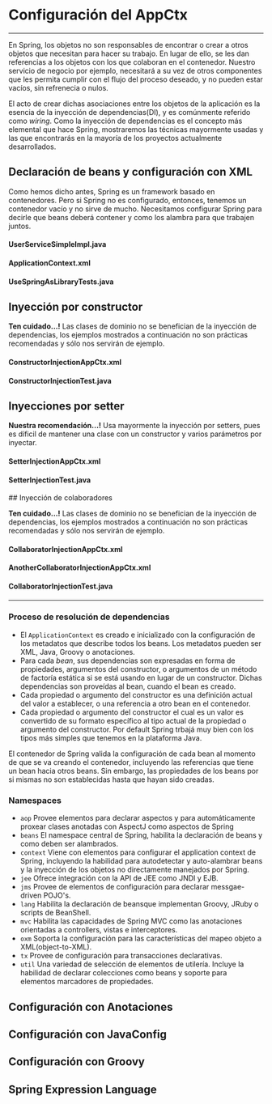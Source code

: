 # Configuración del AppCtx

---

En Spring, los objetos no son responsables de encontrar o crear a otros objetos que necesitan para hacer su trabajo. En lugar de ello, se les dan referencias a los objetos con los que colaboran en el contenedor. Nuestro servicio de negocio por ejemplo, necesitará a su vez de otros componentes que les permita cumplir con el flujo del proceso deseado, y no pueden estar vacíos, sin refrenecia o nulos. 

El acto de crear dichas asociaciones entre los objetos de la aplicación es la esencia de la inyección de dependencias(DI), y es comúnmente referido como _wiring_. Como la inyección de dependencias es el concepto más elemental que hace Spring, mostraremos las técnicas mayormente usadas y las que encontrarás en la mayoría de los proyectos actualmente desarrollados.

## Declaración de beans y configuración con XML

Como hemos dicho antes, Spring es un framework basado en contenedores. Pero si Spring no es configurado, entonces, tenemos un contenedor vacío y no sirve de mucho. Necesitamos configurar Spring para decirle que beans deberá contener y como los alambra para que trabajen juntos.

<div class="row">
  <div class="col-md-6">
    <h4><i class="icon-file"></i> UserServiceSimpleImpl.java</h4>
    <script type="syntaxhighlighter" class="brush: java"><![CDATA[
package com.makingdevs.practica4;

import com.makingdevs.model.User;
import com.makingdevs.services.UserService;

public class UserServiceSimpleImpl implements UserService {

  // Not implemented methods, yet...

}
    </script>
  </div>
  <div class="col-md-6">
    <h4><i class="icon-file"></i> ApplicationContext.xml</h4>
    <script type="syntaxhighlighter" class="brush: xml"><![CDATA[
<?xml version="1.0" encoding="UTF-8"?>
<beans xmlns="http://www.springframework.org/schema/beans"
  xmlns:xsi="http://www.w3.org/2001/XMLSchema-instance"
  xsi:schemaLocation="http://www.springframework.org/schema/beans http://www.springframework.org/schema/beans/spring-beans.xsd">
  
  <bean id="userService" class="com.makingdevs.practica4.UserServiceSimpleImpl">
  </bean>

</beans>
    </script>
  </div>
</div>

<div class="row">
  <div class="col-md-12">
    <h4><i class="icon-file"></i> UseSpringAsLibraryTests.java</h4>
    <script type="syntaxhighlighter" class="brush: java"><![CDATA[
package com.makingdevs.practica4;

import static org.junit.Assert.*;

import org.junit.Test;
import org.springframework.beans.factory.BeanFactory;
import org.springframework.beans.factory.xml.XmlBeanFactory;
import org.springframework.context.ApplicationContext;
import org.springframework.context.support.ClassPathXmlApplicationContext;
import org.springframework.core.io.ClassPathResource;
import org.springframework.core.io.Resource;

import com.makingdevs.services.UserService;

public class UseSpringAsLibraryTests {

  @Test
  public void useSpringWithBeanFactory() {
    Resource resource = new ClassPathResource("com/makingdevs/practica4/ApplicationContext.xml");
    BeanFactory beanFactory = new XmlBeanFactory(resource);
    UserService userService = (UserService)beanFactory.getBean("userService");
    assertNotNull(userService);
  }
  
  @Test
  public void useSpringWithAppCtx() {
    ApplicationContext appCtx = new ClassPathXmlApplicationContext("com/makingdevs/practica4/ApplicationContext.xml");
    UserService userService = (UserService)appCtx.getBean("userService");
    assertNotNull(userService);
  }
  
  @Test
  public void useSpringWithAppCtxByType() {
    ApplicationContext appCtx = new ClassPathXmlApplicationContext("com/makingdevs/practica4/ApplicationContext.xml");
    UserService userService = appCtx.getBean(UserService.class);
    assertNotNull(userService);
  }

}
    </script>
  </div>
</div>

## Inyección por constructor

<div class="alert alert-danger">
  <strong><i class="icon-terminal"></i> Ten cuidado...!</strong> Las clases de dominio no se benefician de la inyección de dependencias, los ejemplos mostrados a continuación no son prácticas recomendadas y sólo nos servirán de ejemplo.
</div>

<div class="row">
  <div class="col-md-6">
    <h4><i class="icon-file"></i> ConstructorInjectionAppCtx.xml</h4>
    <script type="syntaxhighlighter" class="brush: xml"><![CDATA[
<?xml version="1.0" encoding="UTF-8"?>
<beans xmlns="http://www.springframework.org/schema/beans"
  xmlns:xsi="http://www.w3.org/2001/XMLSchema-instance"
  xsi:schemaLocation="http://www.springframework.org/schema/beans http://www.springframework.org/schema/beans/spring-beans.xsd">

  <bean id="projectFromConstructor" class="com.makingdevs.model.Project">
    <constructor-arg value="1"/>
    <constructor-arg value="My taskboards"/>
    <constructor-arg value="TASKBOARD"/>
    <constructor-arg value="Project description"/>
  </bean>
  
  <bean id="userFromConstructor" class="com.makingdevs.model.User">
    <constructor-arg value="makingdevs" index="1"/>
    <constructor-arg name="id" value="100"/>
    <constructor-arg value="true" type="boolean"/>
  </bean>

</beans>
    </script>
  </div>
  <div class="col-md-6">
    <h4><i class="icon-file"></i> ConstructorInjectionTest.java</h4>
    <script type="syntaxhighlighter" class="brush: java"><![CDATA[
package com.makingdevs.practica5;

import static org.junit.Assert.assertNotNull;
import static org.junit.Assert.assertTrue;

import org.junit.Before;
import org.junit.Test;
import org.springframework.context.ApplicationContext;
import org.springframework.context.support.ClassPathXmlApplicationContext;

import com.makingdevs.model.Project;
import com.makingdevs.model.User;

public class ConstructorInjectionTest {
  
  private ApplicationContext appCtx;
  
  @Before
  public void setup(){
    // Look ma, String arrays!
    String[] configurations = {"com/makingdevs/practica5/ConstructorInjectionAppCtx.xml"};
    appCtx = new ClassPathXmlApplicationContext(configurations);
    assertNotNull(appCtx);
  }

  @Test
  public void getBeanWithConstructorInjection() {
    assertTrue(appCtx.containsBean("projectFromConstructor"));
    Project project = (Project)appCtx.getBean("projectFromConstructor");
    assertTrue(project.getId() == 1L);
    assertTrue(project.getName().equals("My taskboards"));
    assertTrue(project.getCodeName().equals("TASKBOARD"));
    assertTrue(project.getDescription().equals("Project description"));
  }
  
  @Test
  public void getAnotherBeanWithConstructor(){
    User user = appCtx.getBean(User.class);
    assertTrue(user.getId() == 100L);
    assertTrue(user.getUsername().equals("makingdevs"));
    assertTrue(user.isEnabled());
  }

}
    </script>
  </div>
</div>

## Inyecciones por setter

<div class="alert alert-info">
  <strong><i class="icon-terminal"></i> Nuestra recomendación...!</strong> Usa mayormente la inyección por setters, pues es díficil de mantener una clase con un constructor y varios parámetros por inyectar.
</div>

<div class="row">
  <div class="col-md-6">
    <h4><i class="icon-file"></i> SetterInjectionAppCtx.xml</h4>
    <script type="syntaxhighlighter" class="brush: xml"><![CDATA[
<?xml version="1.0" encoding="UTF-8"?>
<beans xmlns="http://www.springframework.org/schema/beans"
  xmlns:xsi="http://www.w3.org/2001/XMLSchema-instance"
  xsi:schemaLocation="http://www.springframework.org/schema/beans http://www.springframework.org/schema/beans/spring-beans.xsd">

  <bean id="projectFromConstructor" class="com.makingdevs.model.Project">
    <property name="id" value="1"/>
    <property name="name" value="My taskboards"/>
    <property name="codeName" value="TASKBOARD"/>
    <property name="description" value="Project description"/>
  </bean>
  
  <bean id="userFromConstructor" class="com.makingdevs.model.User">
    <property name="id" value="100"/>
    <property name="username">
      <value>makingdevs</value>
    </property>
    <property name="enabled" value="true"/>
    <property name="dateCreated">
      <bean class="java.util.Date" />
    </property>
  </bean>

</beans>
    </script>
  </div>
  <div class="col-md-6">
    <h4><i class="icon-file"></i> SetterInjectionTest.java</h4>
    <script type="syntaxhighlighter" class="brush: java"><![CDATA[
package com.makingdevs.practica5;

import static org.junit.Assert.assertNotNull;
import static org.junit.Assert.assertTrue;

import org.junit.Before;
import org.junit.Test;
import org.springframework.context.ApplicationContext;
import org.springframework.context.support.ClassPathXmlApplicationContext;

import com.makingdevs.model.Project;
import com.makingdevs.model.User;

public class SetterInjectionTest {
  
  private ApplicationContext appCtx;
  
  @Before
  public void setup(){
    // Look ma! String array.
    String[] configurations = {"com/makingdevs/practica5/SetterInjectionAppCtx.xml"};
    appCtx = new ClassPathXmlApplicationContext(configurations);
    assertNotNull(appCtx);
  }

  @Test
  public void getBeanWithConstructorInjection() {
    assertTrue(appCtx.containsBean("projectFromConstructor"));
    Project project = (Project)appCtx.getBean("projectFromConstructor");
    assertTrue(project.getId() == 1L);
    assertTrue(project.getName().equals("My taskboards"));
    assertTrue(project.getCodeName().equals("TASKBOARD"));
    assertTrue(project.getDescription().equals("Project description"));
  }
  
  @Test
  public void getAnotherBeanWithConstructor(){
    User user = appCtx.getBean(User.class);
    assertTrue(user.getId() == 100L);
    assertTrue(user.getUsername().equals("makingdevs"));
    assertTrue(user.isEnabled());
    assertNotNull(user.getDateCreated());
  }

}
    </script>
  </div>
</div>

## Inyección de colaboradores

<div class="alert alert-danger">
  <strong><i class="icon-terminal"></i> Ten cuidado...!</strong> Las clases de dominio no se benefician de la inyección de dependencias, los ejemplos mostrados a continuación no son prácticas recomendadas y sólo nos servirán de ejemplo.
</div>

<div class="row">
  <div class="col-md-6">
    <h4><i class="icon-file"></i> CollaboratorInjectionAppCtx.xml</h4>
    <script type="syntaxhighlighter" class="brush: xml"><![CDATA[
<?xml version="1.0" encoding="UTF-8"?>
<beans xmlns="http://www.springframework.org/schema/beans"
  xmlns:xsi="http://www.w3.org/2001/XMLSchema-instance"
  xsi:schemaLocation="http://www.springframework.org/schema/beans http://www.springframework.org/schema/beans/spring-beans.xsd">

  <bean id="taskDescription1" class="java.lang.String">
    <constructor-arg value="Create schema" />
  </bean>

  <bean id="task1" class="com.makingdevs.model.Task">
    <property name="id" value="1" />
    <property name="description" ref="taskDescription1" />
    <property name="status">
      <value type="com.makingdevs.model.TaskStatus">
        TODO
      </value>
    </property>
    <property name="userStory" ref="userStory"/>
  </bean>

  <bean id="task2" class="com.makingdevs.model.Task">
    <property name="id" value="2" />
    <property name="description" value="Create folder structure" />
    <property name="status">
      <value type="com.makingdevs.model.TaskStatus">
        TODO
      </value>
    </property>
    <property name="userStory">
      <null/>
    </property>
  </bean>

</beans>
    </script>
  </div>
  <div class="col-md-6">
    <h4><i class="icon-file"></i> AnotherCollaboratorInjectionAppCtx.xml</h4>
    <script type="syntaxhighlighter" class="brush: xml"><![CDATA[
<?xml version="1.0" encoding="UTF-8"?>
<beans xmlns="http://www.springframework.org/schema/beans"
  xmlns:xsi="http://www.w3.org/2001/XMLSchema-instance"
  xsi:schemaLocation="http://www.springframework.org/schema/beans http://www.springframework.org/schema/beans/spring-beans.xsd">

  <bean id="userStory" class="com.makingdevs.model.UserStory">
    <property name="priority" value="1" />
    <property name="effort" value="3" />
    <property name="tasks">
      <array>
        <ref bean="task1" />
        <null />
        <ref bean="task2" />
        <bean id="task3" class="com.makingdevs.model.Task">
          <property name="id" value="3" />
          <property name="description" value="Initialize configuration" />
          <property name="status">
            <value type="com.makingdevs.model.TaskStatus">
              TODO
            </value>
          </property>
        </bean>
      </array>
    </property>
  </bean>

  <bean class="com.makingdevs.model.Project">
    <property name="codeName" value="TASKBOARD" />
    <property name="name" value="My Taskboard" />
    <property name="id" value="2" />
    <property name="userStories">
      <array>
        <ref bean="userStory" />
      </array>
    </property>
    <property name="participants">
      <set>
        <bean class="com.makingdevs.model.User">
          <property name="username" value="makingdevs" />
          <property name="enabled" value="true" />
          <property name="id" value="12" />
        </bean>
      </set>
    </property>
  </bean>

</beans>
    </script>
  </div>
</div>

<div class="row">
  <div class="col-md-12">
    <h4><i class="icon-file"></i> CollaboratorInjectionTest.java</h4>
    <script type="syntaxhighlighter" class="brush: java"><![CDATA[
package com.makingdevs.practica6;

import static org.junit.Assert.assertNotNull;
import static org.junit.Assert.assertTrue;

import org.junit.Before;
import org.junit.Test;
import org.springframework.context.ApplicationContext;
import org.springframework.context.support.ClassPathXmlApplicationContext;

import com.makingdevs.model.Project;
import com.makingdevs.model.User;
import com.makingdevs.model.UserStory;

public class CollaboratorInjectionTest {
  
  private ApplicationContext appCtx;

  @Before
  public void setup(){
    String[] configurations = {
        "com/makingdevs/practica6/CollaboratorInjectionAppCtx.xml",
        "com/makingdevs/practica6/AnotherCollaboratorInjectionAppCtx.xml"
        };
    appCtx = new ClassPathXmlApplicationContext(configurations);
    assertNotNull(appCtx);
  }

  @Test
  public void getBeanWithDependencies() {
    Project project = appCtx.getBean(Project.class);
    assertTrue(project.getId() == 2L);
    assertTrue(project.getCodeName().equals("TASKBOARD"));
    assertTrue(project.getUserStories().size() == 1);
    assertTrue(project.getParticipants().size() == 1);
    User user = project.getParticipants().get(0);
    assertTrue(user.getUsername().equals("makingdevs"));
    UserStory userStory = project.getUserStories().get(0);
    assertTrue(userStory.getEffort() == 3);
    assertTrue(userStory.getTasks().size() == 4);
    assertTrue(userStory.getTasks().contains(null));
    // Wherever you want...
  }

}
    </script>
  </div>
</div>

------



### Proceso de resolución de dependencias

* El `ApplicationContext` es creado e inicializado con la configuración de los metadatos que describe todos los beans. Los metadatos pueden ser XML, Java, Groovy o anotaciones.
* Para cada _bean_, sus dependencias son expresadas en forma de propiedades, argumentos del constructor, o argumentos de un método de factoría estática si se está usando en lugar de un constructor. Dichas dependencias son proveídas al bean, cuando el bean es creado.
* Cada propiedad o argumento del constructor es una definición actual del valor a establecer, o una referencia a otro bean en el contenedor.
* Cada propiedad o argumento del constructor el cual es un valor es convertido de su formato específico al tipo actual de la propiedad o argumento del constructor. Por default Spring trbajá muy bien con los tipos más simples que tenemos en la plataforma Java.

El contenedor de Spring valida la configuración de cada bean al momento de que se va creando el contenedor, incluyendo las referencias que tiene un bean hacia otros beans. Sin embargo, las propiedades de los beans por si mismas no son establecidas hasta que hayan sido creadas.

### Namespaces 

* `aop` Provee elementos para declarar aspectos  y para automáticamente proxear clases anotadas con AspectJ como aspectos de Spring
* `beans` El namespace central de Spring, habilita la declaración de beans y como deben ser alambrados. 
* `context` Viene con elementos para configurar el application context de Spring, incluyendo la habilidad para autodetectar y auto-alambrar beans y la inyección de los objetos no directamente manejados por Spring.
* `jee` Ofrece integración con la API de JEE como JNDI y EJB.
* `jms` Provee de elementos de configuración para declarar messgae-driven POJO's.
* `lang` Habilita la declaración de beansque implementan Groovy, JRuby o scripts de BeanShell.
* `mvc` Habilita las capacidades de Spring MVC como las anotaciones orientadas a controllers, vistas e interceptores.
* `oxm` Soporta la configuración para las características del mapeo objeto a XML(object-to-XML).
* `tx` Provee de configuración para transacciones declarativas.
* `util` Una variedad de selección de elementos de utilería. Incluye la habilidad de declarar colecciones como beans y soporte para elementos marcadores de propiedades.

## Configuración con Anotaciones


## Configuración con JavaConfig


## Configuración con Groovy


## Spring Expression Language

